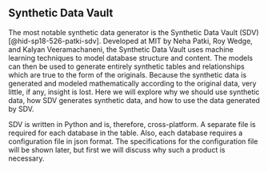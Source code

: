 Synthetic Data Vault
--------------------

The most notable synthetic data generator is the Synthetic Data Vault
(SDV)[@hid-sp18-526-patki-sdv]. Developed at MIT by Neha Patki, Roy
Wedge, and Kalyan Veeramachaneni, the Synthetic Data Vault uses machine
learning techniques to model database structure and content. The models
can then be used to generate entirely synthetic tables and relationships
which are true to the form of the originals. Because the synthetic data
is generated and modeled mathematically according to the original data,
very little, if any, insight is lost. Here we will explore why we should
use synthetic data, how SDV generates synthetic data, and how to use the
data generated by SDV.

SDV is written in Python and is, therefore, cross-platform. A separate
file is required for each database in the table. Also, each database
requires a configuration file in json format. The specifications for the
configuration file will be shown later, but first we will discuss why
such a product is necessary.
